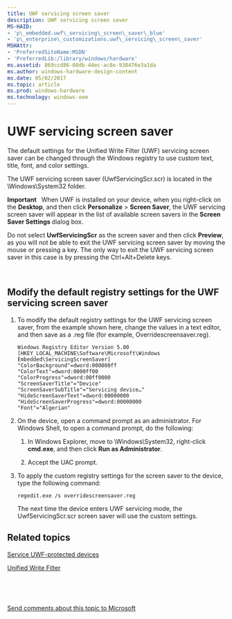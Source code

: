 ```yaml
---
title: UWF servicing screen saver
description: UWF servicing screen saver
MS-HAID:
- 'p\_embedded.uwf\_servicing\_screen\_saver\_blue'
- 'p\_enterprise\_customizations.uwf\_servicing\_screen\_saver'
MSHAttr:
- 'PreferredSiteName:MSDN'
- 'PreferredLib:/library/windows/hardware'
ms.assetid: 869ccd86-08db-44ec-ac8e-938476e3a1da
ms.author: windows-hardware-design-content
ms.date: 05/02/2017
ms.topic: article
ms.prod: windows-hardware
ms.technology: windows-oem
---
```


# UWF servicing screen saver


The default settings for the Unified Write Filter (UWF) servicing screen saver can be changed through the Windows registry to use custom text, title, font, and color settings.

The UWF servicing screen saver (UwfServicingScr.scr) is located in the \\Windows\\System32 folder.

**Important**  
When UWF is installed on your device, when you right-click on the **Desktop**, and then click **Personalize** &gt; **Screen Saver**, the UWF servicing screen saver will appear in the list of available screen savers in the **Screen Saver Settings** dialog box.

Do not select **UwfServicingScr** as the screen saver and then click **Preview**, as you will not be able to exit the UWF servicing screen saver by moving the mouse or pressing a key. The only way to exit the UWF servicing screen saver in this case is by pressing the Ctrl+Alt+Delete keys.

 

## Modify the default registry settings for the UWF servicing screen saver


1.  To modify the default registry settings for the UWF servicing screen saver, from the example shown here, change the values in a text editor, and then save as a .reg file (for example, Overridescreensaver.reg).

    ``` syntax
    Windows Registry Editor Version 5.00
    [HKEY_LOCAL_MACHINE\Software\Microsoft\Windows Embedded\ServicingScreenSaver]
    "ColorBackground"=dword:000000ff
    "ColorText"=dword:0000ff00
    "ColorProgress"=dword:00ff0000
    "ScreenSaverTitle"="Device"
    "ScreenSaverSubTitle"="Servicing device…"
    "HideScreenSaverText"=dword:00000000
    "HideScreenSaverProgress"=dword:00000000
    "Font"="Algerian"
    ```

2.  On the device, open a command prompt as an administrator. For Windows Shell, to open a command prompt, do the following:

    1.  In Windows Explorer, move to \\Windows\\System32, right-click **cmd.exe**, and then click **Run as Administrator**.

    2.  Accept the UAC prompt.

3.  To apply the custom registry settings for the screen saver to the device, type the following command:

    ``` syntax
    regedit.exe /s overridescreensaver.reg
    ```

    The next time the device enters UWF servicing mode, the UwfServicingScr.scr screen saver will use the custom settings.

## Related topics


[Service UWF-protected devices](service-uwf-protected-devices.md)

[Unified Write Filter](unified-write-filter.md)

 

 

[Send comments about this topic to Microsoft](mailto:wsddocfb@microsoft.com?subject=Documentation%20feedback%20%5Bp_enterprise_customizations\p_embedded%5D:%20UWF%20servicing%20screen%20saver%20%20RELEASE:%20%2810/17/2016%29&body=%0A%0APRIVACY%20STATEMENT%0A%0AWe%20use%20your%20feedback%20to%20improve%20the%20documentation.%20We%20don't%20use%20your%20email%20address%20for%20any%20other%20purpose,%20and%20we'll%20remove%20your%20email%20address%20from%20our%20system%20after%20the%20issue%20that%20you're%20reporting%20is%20fixed.%20While%20we're%20working%20to%20fix%20this%20issue,%20we%20might%20send%20you%20an%20email%20message%20to%20ask%20for%20more%20info.%20Later,%20we%20might%20also%20send%20you%20an%20email%20message%20to%20let%20you%20know%20that%20we've%20addressed%20your%20feedback.%0A%0AFor%20more%20info%20about%20Microsoft's%20privacy%20policy,%20see%20http://privacy.microsoft.com/en-us/default.aspx. "Send comments about this topic to Microsoft")





